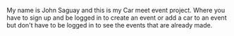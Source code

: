 My name is John Saguay and this is my Car meet event project. Where you have to sign up and be logged in to create an event or add a car to an event but don't have to be logged in to see the events that are already made.
